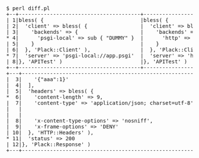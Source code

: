 <pre>
$ perl diff.pl
+--+---------------------------------------+---------------------------------------+
| 1|bless( {                               |bless( {                               |
| 2|  'client' => bless( {                 |  'client' => bless( {                 |
| 3|    'backends' => {                    |    'backends' => {                    |
* 4|      'psgi-local' => sub { "DUMMY" }  |      'http' => sub { "DUMMY" }        *
| 5|    }                                  |    }                                  |
| 6|  }, 'Plack::Client' ),                |  }, 'Plack::Client' ),                |
* 7|  'server' => 'psgi-local://app.psgi'  |  'server' => 'http://localhost:5000'  *
| 8|}, 'APITest' )                         |}, 'APITest' )                         |
+--+---------------------------------------+---------------------------------------+
+---+----------------------------------------------------------+---+----------------------------------------------------------+
|  3|    '{"aaa":1}'                                           |  3|    '{"aaa":1}'                                           |
|  4|  ],                                                      |  4|  ],                                                      |
|  5|  'headers' => bless( {                                   |  5|  'headers' => bless( {                                   |
*  6|    'content-length' => 9,                                *  6|    'content-length' => '9',                              *
|  7|    'content-type' => 'application/json; charset=utf-8',  |  7|    'content-type' => 'application/json; charset=utf-8',  |
|   |                                                          *  8|    'date' => 'Sun, 12 Aug 2012 06:07:02 GMT',            *
|   |                                                          *  9|    'server' => 'HTTP::Server::PSGI',                     *
|  8|    'x-content-type-options' => 'nosniff',                | 10|    'x-content-type-options' => 'nosniff',                |
|  9|    'x-frame-options' => 'DENY'                           | 11|    'x-frame-options' => 'DENY'                           |
| 10|  }, 'HTTP::Headers' ),                                   | 12|  }, 'HTTP::Headers' ),                                   |
* 11|  'status' => 200                                         * 13|  'status' => '200'                                       *
| 12|}, 'Plack::Response' )                                    | 14|}, 'Plack::Response' )                                    |
+---+----------------------------------------------------------+---+----------------------------------------------------------+
</pre>

